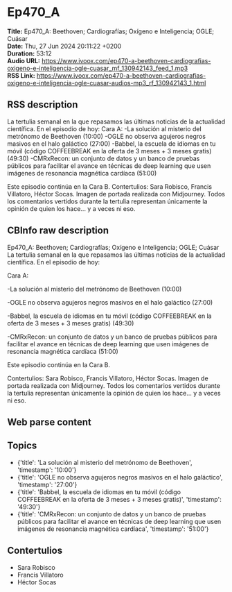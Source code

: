 # Ep470_A  
**Title:** Ep470_A: Beethoven; Cardiografías; Oxígeno e Inteligencia; OGLE; Cuásar  
**Date:** Thu, 27 Jun 2024 20:11:22 +0200  
**Duration:** 53:12  
**Audio URL:** https://www.ivoox.com/ep470-a-beethoven-cardiografias-oxigeno-e-inteligencia-ogle-cuasar_mf_130942143_feed_1.mp3  
**RSS Link:** https://www.ivoox.com/ep470-a-beethoven-cardiografias-oxigeno-e-inteligencia-ogle-cuasar-audios-mp3_rf_130942143_1.html  

## RSS description
La tertulia semanal en la que repasamos las últimas noticias de la actualidad científica. En el episodio de hoy:
Cara A:
-La solución al misterio del metrónomo de Beethoven (10:00)
-OGLE no observa agujeros negros masivos en el halo galáctico (27:00)
-Babbel, la escuela de idiomas en tu móvil (código COFFEEBREAK en la oferta de 3 meses + 3 meses gratis) (49:30)
-CMRxRecon: un conjunto de datos y un banco de pruebas públicos para facilitar el avance en técnicas de deep learning que usen imágenes de resonancia magnética cardíaca (51:00)

Este episodio continúa en la Cara B.
Contertulios: Sara Robisco, Francis Villatoro, Héctor Socas. Imagen de portada realizada con Midjourney. Todos los comentarios vertidos durante la tertulia representan únicamente la opinión de quien los hace... y a veces ni eso.

## CBInfo raw description
Ep470_A: Beethoven; Cardiografías; Oxígeno e Inteligencia; OGLE; Cuásar
La tertulia semanal en la que repasamos las últimas noticias de la actualidad científica. En el episodio de hoy:

Cara A:

-La solución al misterio del metrónomo de Beethoven (10:00)

-OGLE no observa agujeros negros masivos en el halo galáctico (27:00)

-Babbel, la escuela de idiomas en tu móvil (código COFFEEBREAK en la oferta de 3 meses + 3 meses gratis) (49:30)

-CMRxRecon: un conjunto de datos y un banco de pruebas públicos para facilitar el avance en técnicas de deep learning que usen imágenes de resonancia magnética cardíaca (51:00)



Este episodio continúa en la Cara B.

Contertulios: Sara Robisco, Francis Villatoro, Héctor Socas. Imagen de portada realizada con Midjourney. Todos los comentarios vertidos durante la tertulia representan únicamente la opinión de quien los hace... y a veces ni eso.


## Web parse content


## Topics
- {'title': 'La solución al misterio del metrónomo de Beethoven', 'timestamp': '10:00'}
- {'title': 'OGLE no observa agujeros negros masivos en el halo galáctico', 'timestamp': '27:00'}
- {'title': 'Babbel, la escuela de idiomas en tu móvil (código COFFEEBREAK en la oferta de 3 meses + 3 meses gratis)', 'timestamp': '49:30'}
- {'title': 'CMRxRecon: un conjunto de datos y un banco de pruebas públicos para facilitar el avance en técnicas de deep learning que usen imágenes de resonancia magnética cardíaca', 'timestamp': '51:00'}
## Contertulios
- Sara Robisco
- Francis Villatoro
- Héctor Socas